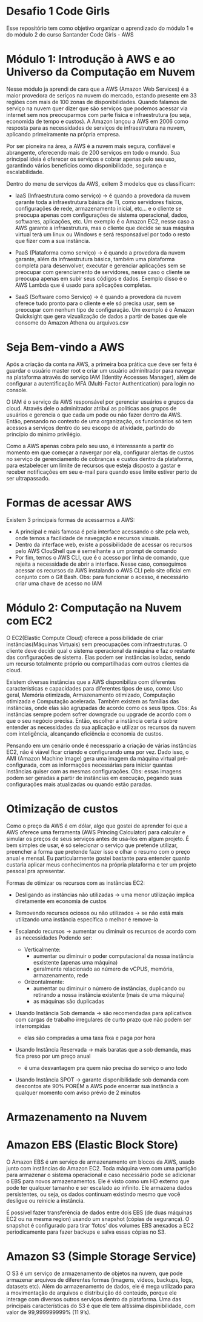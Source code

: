 # Desafio 1 Code Girls
Esse repositório tem como objetivo organizar o aprendizado do módulo 1 e do módulo 2 do curso Santander Code Girls - AWS 

# Módulo 1: Introdução à AWS e ao Universo da Computação em Nuvem

Nesse módulo ja aprendi de cara que a AWS (Amazon Web Services) é a maior provedora de seriços na nuvem do mercado, estando presente em 33 regiões com mais de 100 zonas de disponibilidades. Quando falamos de serviço na nuvem quer dizer que são serviços que podemos acessar via internet sem nos preocuparmos com parte fisica e infraestrutura (ou seja, economida de tempo e custos).
A Amazon lançou a AWS em 2006 como resposta para as necessidades de serviços de infraestrutura na nuvem, aplicando primeiramente na própria empresa.

Por ser pioneira na área, a AWS é a nuvem mais segura, confiável e abrangente, oferecendo mais de 200 serviços em todo o mundo. Sua principal ideia é oferecer os serviços e cobrar apenas pelo seu uso, garantindo vários benefícios como disponibilidade, segurança e escalabilidade. 

Dentro do menu de serviços da AWS, exitem 3 modelos que os classificam:
- IaaS (Infraestrutura como serviço) -> é quando a provedora da nuvem garante toda a infraestrutura básica de TI, como servidores fisicos, configurações de rede, armazenamento inicial, etc... e o cliente se preocupa apenas com configurações de sistema operacional, dados, softwares, aplicações, etc. Um exemplo é o Amazon EC2, nesse caso a AWS garante a infraestrutura, mas o cliente que decide se sua máquina virtual terá um linux ou Windows e será responsaável por todo o resto que fizer com a sua instância.

- PaaS (Plataforma como serviço) -> é quando a provedora da nuvem garante, além da infraestrutura básica, também uma plataforma completa para desenvolver, executar e gerenciar aplicações sem se preocupar com gerenciamento de servidores, nesse caso o cliente se preocupa apenas em subir seus códigos e dados. Exemplo disso é o AWS Lambda que é usado para aplicações completas.

- SaaS (Software como Serviço) -> é quando a provedora da nuvem oferece tudo pronto para o cliente e ele só precisa usar, sem se preocupar com nenhum tipo de configuração. Um exemplo é o Amazon Quicksight que gera vizualização de dados a partir de bases que ele consome do Amazon Athena ou arquivos.csv

# Seja Bem-vindo a AWS
Após a criação da conta na AWS, a primeira boa prática que deve ser feita é guardar o usuário master root e criar um usuário adminitrador para navegar na plataforma através do serviço IAM (Identity Accesses Manager), além de configurar a autentificação MFA (Multi-Factor Authentication) para login no console.

O IAM é o serviço da AWS responsável por gerenciar usuários e grupos da cloud. Através dele o adminitrador atribui as políticas aos grupos de usuários e gerencia o que cada um pode ou não fazer dentro da AWS. Então, pensando no contexto de uma organização, os funcionários só tem acessos a serviços dentro do seu escopo de atividade, partindo do princípio do minimo privilégio.

Como a AWS apenas cobra pelo seu uso, é interessante a partir do momento em que começar a navergar por ela, configurar alertas de custos no serviço de gerenciamento de cobranças e custos dentro da plataforma, para estabelecer um limite de recursos que esteja disposto a gastar e receber notificações em seu e-mail para quando esse limite estiver perto de ser ultrapassado.

# Formas de acessar AWS
Existem 3 principais formas de acessarmos a AWS:
- A principal e mais famosa é pela interface acessando o site pela web, onde temos a facilidade de navegação e recursos visuais.
- Dentro da interface web, existe a possibilidade de acessar os recursos pelo AWS ClouShell que é semelhante a um prompt de comando
- Por fim, temos o AWS CLI, que é o acesso por linha de comando, que rejeita a necessidade de abrir a interface. Nesse caso, conseguimos acessar os recursos da AWS instalando o AWS CLI pelo site oficial em conjunto com o Git Bash. Obs: para funcionar o acesso, é necessário criar uma chave de acesso no IAM 

# Módulo 2: Computação na Nuvem com EC2
O EC2(Elastic Compute Cloud) oferece a possibilidade de criar instâncias(Máquinas Virtuais) sem preocupações com infraestruturas. O cliente deve decidir qual o sistema operacional da máquina e faz o restante das configurações de sistema. Elas podem ser instâncias isoladas, sendo um recurso totalmente próprio ou compartilhadas com outros clientes da cloud.

Existem diversas instâncias que a AWS disponibiliza com diferentes características e capacidades para diferentes tipos de uso, como: Uso geral, Memória otimizada, Armazenamento otimizado, Computação otimizada e Computação acelerada. Também existem as famílias das instâncias, onde elas são agrupadas de acordo como os seus tipos. Obs: As instâncias sempre podem sofrer downgrade ou upgrade de acordo com o que o seu negócio precisa. Então, escolher a instância certa é sobre entender as necessidades da sua aplicação e utilizar os recursos da nuvem com inteligência, alcançando eficiência e economia de custos. 

Pensando em um cenário onde é necesspario a criação de várias instâncias EC2, não é viável ficar criando e configurando uma por vez. Dado isso, o AMI (Amazon Machine Image) gera uma imagem da máquina virtual pré-configurada, com  as informações necessárias para iniciar quantas instâncias quiser com as mesmas configurações. Obs: essas imagens podem ser geradas a partir de instâncias em execução, pegando suas configurações mais atualizadas ou quando estão paradas.

# Otimização de custos
Como o preço da AWS é em dólar, algo que gostei de aprender foi que a AWS oferece uma ferramenta (AWS Princing Calculator) para calcular e simular os preços de seus serviços antes de usa-los em algum projeto. É bem simples de usar, é só selecionar o serviço que pretende utilizar, preencher a forma que pretende fazer isso e olhar o resumo com o preço anual e mensal. Eu particularmente gostei bastante para entender quanto custaria aplicar meus conhecimentos na própria plataforma e ter um projeto pessoal pra apresentar.

Formas de otimizar os recursos com as instâncias EC2:
- Desligando as instâncias não utilizadas → uma menor utilização implica diretamente em economia de custos

- Removendo recursos ociosos ou não utilizados → se não está mais utilizando uma instância específica o melhor é remove-la

- Escalando recursos → aumentar ou diminuir os recursos de acordo com as necessidades
Podendo ser: 
    - Verticalmente:
        - aumentar ou diminuir o poder computacional da nossa instância esxistente (apenas uma máquina)
        - geralmente relacionado ao número de vCPUS, memória, armazenamento, rede     
    - Orizontalmente:      
      - aumentar ou diminuir o número de instâncias, duplicando ou retirando a nossa instância existente (mais de uma máquina)
      - as máquinas são duplicadas
      
- Usando Instância Sob demanda → são recomendadas para aplicativos com cargas de trabalho irregulares de curto prazo que não podem ser interrompidas
  - elas são compradas a uma taxa fixa e paga por hora

- Usando Instância Reservada → mais baratas que a sob demanda, mas fica preso por um preço anual
  - é uma desvantagem pra quem não precisa do serviço o ano todo

- Usando Instância SPOT → garante disponibilidade sob demanda com descontos ate 90% PORÉM a AWS pode encerrar sua instância a qualquer momento com aviso prévio de 2 minutos


# Armazenamento na Nuvem

# Amazon EBS (Elastic Block Store)
O Amazon EBS é um serviço de armazenamento em blocos da AWS, usado junto com instâncias do Amazon EC2. Toda máquina vem com uma partição para armazenar o sistema operacional e caso necessário pode se adicionar o EBS para novos armazenamentos. Ele é visto como um HD externo que pode ter qualquer tamanho e ser escalado ao infinito. Ele armazena dados persistentes, ou seja, os dados continuam existindo mesmo que você desligue ou reinicie a instância.

É possível fazer transferência de dados entre dois EBS (de duas máquinas EC2 ou na mesma region) usando um snapshot (cópias de segurança). O snapshot é configurado para tirar ‘fotos’ dos volumes EBS anexados a EC2 periodicamente para fazer backups e salva essas cópias no S3.

# Amazon S3 (Simple Storage Service)
O S3 é um serviço de armazenamento de objetos na nuvem, que pode armazenar arquivos de diferentes formas (imagens, vídeos, backups, logs, datasets etc). Além do armazenamento de dados, ele é mega utilizado para a movimentação de arquivos e distribuição dó conteúdo, porque ele interage com diversos outros serviços dentro da plataforma. Uma das principais características do S3 é que ele tem altíssima dispinibilidade, com valor de 99,999999999% (11 9’s).
